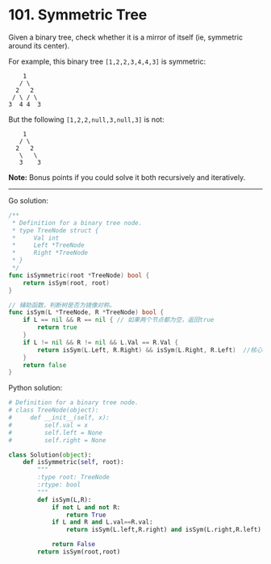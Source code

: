 # 101. Symmetric Tree

Given a binary tree, check whether it is a mirror of itself (ie, symmetric around its center).

For example, this binary tree `[1,2,2,3,4,4,3]` is symmetric:

```
    1
   / \
  2   2
 / \ / \
3  4 4  3
```



But the following `[1,2,2,null,3,null,3]` is not:

```
    1
   / \
  2   2
   \   \
   3    3
```



**Note:**
Bonus points if you could solve it both recursively and iteratively.

***

Go solution:

```go
/**
 * Definition for a binary tree node.
 * type TreeNode struct {
 *     Val int
 *     Left *TreeNode
 *     Right *TreeNode
 * }
 */
func isSymmetric(root *TreeNode) bool {
	return isSym(root, root)
}

// 辅助函数，判断树是否为镜像对称。
func isSym(L *TreeNode, R *TreeNode) bool {
	if L == nil && R == nil { // 如果两个节点都为空，返回true
		return true
	}
	if L != nil && R != nil && L.Val == R.Val {
		return isSym(L.Left, R.Right) && isSym(L.Right, R.Left)  //核心代码。当前左树的左节点必须与右树的右节点值相等；当前左树的右节点必须与右树的左节点值相等。可以在纸上一棵树走一遍这个函数，很快就能理解。
	}
	return false
}
```



Python solution:

```python
# Definition for a binary tree node.
# class TreeNode(object):
#     def __init__(self, x):
#         self.val = x
#         self.left = None
#         self.right = None

class Solution(object):
    def isSymmetric(self, root):
        """
        :type root: TreeNode
        :rtype: bool
        """
        def isSym(L,R):
            if not L and not R:
                return True
            if L and R and L.val==R.val:
                return isSym(L.left,R.right) and isSym(L.right,R.left)

            return False
        return isSym(root,root)
        
```

